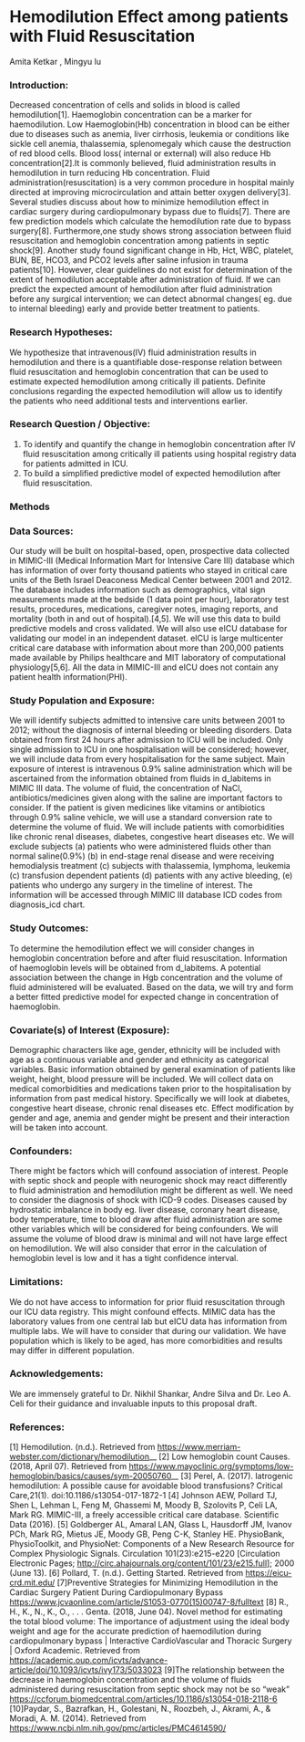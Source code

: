 # Hemodilution Effect among patients with Fluid Resuscitation 
Amita Ketkar , Mingyu lu

### Introduction:

Decreased concentration of cells and solids in blood is called hemodilution[1]. Haemoglobin concentration can be a marker for haemodilution. Low Haemoglobin(Hb) concentration in blood can be either due to diseases such as anemia, liver cirrhosis, leukemia or conditions like sickle cell anemia, thalassemia, splenomegaly which cause the destruction of red blood cells. Blood loss( internal or external) will also reduce Hb concentration[2].It is commonly believed, fluid administration results in hemodilution in turn reducing Hb concentration. Fluid administration(resuscitation) is a very common procedure in hospital mainly directed at improving microcirculation and attain better oxygen delivery[3]. Several studies discuss about how to minimize hemodilution effect in cardiac surgery during cardiopulmonary bypass due to fluids[7]. There are few prediction models which calculate the hemodilution rate due to bypass surgery[8]. Furthermore,one study shows strong association between fluid resuscitation and hemoglobin concentration among patients in septic shock[9]. Another study found significant change in Hb, Hct, WBC, platelet, BUN, BE, HCO3, and PCO2 levels after saline infusion in trauma patients[10].  However, clear guidelines do not exist for determination of the extent of hemodilution acceptable after administration of fluid. If we can predict the expected amount of hemodilution after fluid administration before any surgical intervention; we can detect abnormal changes( eg. due to internal bleeding) early and provide better treatment to patients.

### Research Hypotheses:

We hypothesize that intravenous(IV) fluid administration results in hemodilution and there is a quantifiable dose-response relation between fluid resuscitation and hemoglobin concentration that can be used to estimate expected hemodilution among critically ill patients.  Definite conclusions regarding the expected hemodilution will allow us to identify the patients who need additional tests and interventions earlier.

### Research Question / Objective:

1. To identify and quantify the change in hemoglobin concentration after IV fluid resuscitation among critically ill patients using hospital registry data for patients admitted in ICU. 
2. To build a simplified predictive model of expected hemodilution after fluid resuscitation. 

### Methods

### Data Sources:

Our study will be built on hospital-based, open, prospective data collected in MIMIC-III (Medical Information Mart for Intensive Care III) database which has information of over forty thousand patients who stayed in critical care units of the Beth Israel Deaconess Medical Center between 2001 and 2012. The database includes information such as demographics, vital sign measurements made at the bedside (1 data point per hour), laboratory test results, procedures, medications, caregiver notes, imaging reports, and mortality (both in and out of hospital).[4,5]. We will use this data to build predictive models and cross validated. We will also use eICU database for validating our model in an independent dataset. eICU is large multicenter critical care database with information about more than 200,000 patients made available by Philips healthcare and MIT laboratory of computational physiology[5,6]. All the data in MIMIC-III and eICU does not contain any patient health information(PHI).


### Study Population and Exposure:

We will identify subjects admitted to intensive care units between 2001 to 2012; without the diagnosis of internal bleeding or bleeding disorders. Data obtained from first 24 hours after admission to ICU will be included. Only single admission to ICU in one hospitalisation will be considered; however, we will include data from every hospitalisation for the same subject. Main exposure of interest is intravenous 0.9% saline administration which will be ascertained from the information obtained from fluids in d_labitems in MIMIC III data. The volume of fluid, the concentration of NaCl, antibiotics/medicines given along with the saline are important factors to consider. If the patient is given medicines like vitamins or antibiotics through 0.9% saline vehicle, we will use a standard conversion rate to determine the volume of fluid.  We will include patients with comorbidities like chronic renal diseases, diabetes, congestive heart diseases etc. 
We will exclude subjects (a) patients who were administered fluids other than normal saline(0.9%) (b) in end-stage renal disease and were receiving hemodialysis treatment (c) subjects with thalassemia, lymphoma, leukemia (c) transfusion dependent patients (d) patients with any active bleeding, (e) patients who undergo any surgery in the timeline of interest. The information will be accessed through MIMIC III database ICD codes from diagnosis_icd chart.


### Study Outcomes:

To determine the hemodilution effect we will consider changes in hemoglobin concentration before and after fluid resuscitation. Information of haemoglobin levels will be obtained from d_labitems. A potential association between the change in Hgb concentration and the volume of fluid administered will be evaluated. Based on the data, we will try and form a better fitted predictive model for expected change in concentration of haemoglobin.


### Covariate(s) of Interest (Exposure):

Demographic characters like age, gender, ethnicity will be included with age as a continuous variable and gender and ethnicity as categorical variables. Basic information obtained by general examination of patients like weight, height, blood pressure will be included. We will collect data on medical comorbidities and medications taken prior to the hospitalisation by information from past medical history. Specifically we will look at diabetes, congestive heart disease, chronic renal diseases etc. Effect modification by gender and age, anemia and gender might be present and their interaction will be taken into account.


### Confounders:

There might be factors which will confound association of interest. People with septic shock and people with neurogenic shock may react differently to fluid administration and hemodilution might be different as well. We need to consider the diagnosis of shock with ICD-9 codes. Diseases caused by hydrostatic imbalance in body eg. liver disease, coronary heart disease, body temperature, time to blood draw after fluid administration are some other variables which will be considered for being confounders. We will assume the volume of blood draw is minimal and will not have large effect on hemodilution. We will also consider that error in the calculation of hemoglobin level is low and it has a tight confidence interval. 

### Limitations:

We do not have access to information for prior fluid resuscitation through our ICU data registry. This might confound effects. MIMIC data has the laboratory values from one central lab but eICU data has information from multiple labs. We will have to consider that during our validation. We have population which is likely to be aged, has more comorbidities and results may differ in different population. 


### Acknowledgements:

We are immensely grateful to Dr. Nikhil Shankar, Andre Silva and Dr. Leo A. Celi for their guidance and invaluable inputs to this proposal draft. 

### References:
[1]  Hemodilution. (n.d.). Retrieved from https://www.merriam-webster.com/dictionary/hemodilution__
[2] Low hemoglobin count Causes. (2018, April 07). Retrieved from https://www.mayoclinic.org/symptoms/low-hemoglobin/basics/causes/sym-20050760__
[3] Perel, A. (2017). Iatrogenic hemodilution: A possible cause for avoidable blood transfusions? Critical Care,21(1). doi:10.1186/s13054-017-1872-1
[4] Johnson AEW, Pollard TJ, Shen L, Lehman L, Feng M, Ghassemi M, Moody B, Szolovits P, Celi LA, Mark RG. MIMIC-III, a freely accessible critical care database. Scientific Data (2016). 
[5] Goldberger AL, Amaral LAN, Glass L, Hausdorff JM, Ivanov PCh, Mark RG, Mietus JE, Moody GB, Peng C-K, Stanley HE. PhysioBank, PhysioToolkit, and PhysioNet: Components of a New Research Resource for Complex Physiologic Signals. Circulation 101(23):e215-e220 [Circulation Electronic Pages; http://circ.ahajournals.org/content/101/23/e215.full]; 2000 (June 13).
[6] Pollard, T. (n.d.). Getting Started. Retrieved from https://eicu-crd.mit.edu/
[7]Preventive Strategies for Minimizing Hemodilution in the Cardiac Surgery Patient During Cardiopulmonary Bypass https://www.jcvaonline.com/article/S1053-0770(15)00747-8/fulltext
[8] R., H., K., N., K., O., . . . Genta. (2018, June 04). Novel method for estimating the total blood volume: The importance of adjustment using the ideal body weight and age for the accurate prediction of haemodilution during cardiopulmonary bypass | Interactive CardioVascular and Thoracic Surgery | Oxford Academic. Retrieved from https://academic.oup.com/icvts/advance-article/doi/10.1093/icvts/ivy173/5033023
[9]The relationship between the decrease in haemoglobin concentration and the volume of fluids administered during resuscitation from septic shock may not be so “weak” https://ccforum.biomedcentral.com/articles/10.1186/s13054-018-2118-6 
[10]Paydar, S., Bazrafkan, H., Golestani, N., Roozbeh, J., Akrami, A., & Moradi, A. M. (2014). Retrieved from https://www.ncbi.nlm.nih.gov/pmc/articles/PMC4614590/
